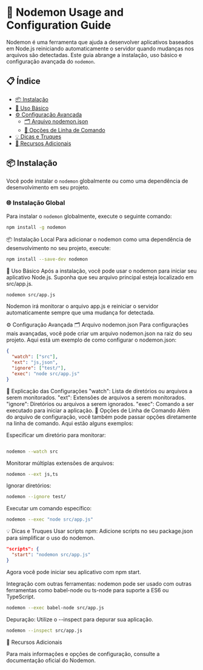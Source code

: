 # 📘 Nodemon Usage and Configuration Guide

Nodemon é uma ferramenta que ajuda a desenvolver aplicativos baseados em Node.js reiniciando automaticamente o servidor quando mudanças nos arquivos são detectadas. Este guia abrange a instalação, uso básico e configuração avançada do `nodemon`.

## 📋 Índice

- [📦 Instalação](#-instalação)
- [🚀 Uso Básico](#-uso-básico)
- [⚙️ Configuração Avançada](#-configuração-avançada)
  - [🗂️ Arquivo nodemon.json](#-arquivo-nodemonjson)
  - [🔧 Opções de Linha de Comando](#-opções-de-linha-de-comando)
- [💡 Dicas e Truques](#-dicas-e-truques)
- [🔗 Recursos Adicionais](#-recursos-adicionais)

## 📦 Instalação

Você pode instalar o `nodemon` globalmente ou como uma dependência de desenvolvimento em seu projeto.

### 🌐 Instalação Global

Para instalar o `nodemon` globalmente, execute o seguinte comando:

```bash
npm install -g nodemon
```

📦 Instalação Local
Para adicionar o nodemon como uma dependência de desenvolvimento no seu projeto, execute:

```bash
npm install --save-dev nodemon
```

🚀 Uso Básico
Após a instalação, você pode usar o nodemon para iniciar seu aplicativo Node.js. Suponha que seu arquivo principal esteja localizado em src/app.js.

```bash
nodemon src/app.js
```

Nodemon irá monitorar o arquivo app.js e reiniciar o servidor automaticamente sempre que uma mudança for detectada.

⚙️ Configuração Avançada
🗂️ Arquivo nodemon.json
Para configurações mais avançadas, você pode criar um arquivo nodemon.json na raiz do seu projeto. Aqui está um exemplo de como configurar o nodemon.json:

```json
{
  "watch": ["src"],
  "ext": "js,json",
  "ignore": ["test/"],
  "exec": "node src/app.js"
}
```

📝 Explicação das Configurações
"watch": Lista de diretórios ou arquivos a serem monitorados.
"ext": Extensões de arquivos a serem monitorados.
"ignore": Diretórios ou arquivos a serem ignorados.
"exec": Comando a ser executado para iniciar a aplicação.
🔧 Opções de Linha de Comando
Além do arquivo de configuração, você também pode passar opções diretamente na linha de comando. Aqui estão alguns exemplos:

Especificar um diretório para monitorar:

```bash

nodemon --watch src
```

Monitorar múltiplas extensões de arquivos:

```bash
nodemon --ext js,ts
```

Ignorar diretórios:

```bash
nodemon --ignore test/
```

Executar um comando específico:

```bash
nodemon --exec "node src/app.js"
```

💡 Dicas e Truques
Usar scripts npm: Adicione scripts no seu package.json para simplificar o uso do nodemon.

```json
"scripts": {
  "start": "nodemon src/app.js"
}
```

Agora você pode iniciar seu aplicativo com npm start.

Integração com outras ferramentas: nodemon pode ser usado com outras ferramentas como babel-node ou ts-node para suporte a ES6 ou TypeScript.

```bash
nodemon --exec babel-node src/app.js
```

Depuração: Utilize o --inspect para depurar sua aplicação.

```bash
nodemon --inspect src/app.js
```

🔗 Recursos Adicionais

Para mais informações e opções de configuração, consulte a documentação oficial do Nodemon.